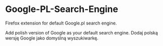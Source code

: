 # Google-PL-Search-Engine
Firefox extension for default Google.pl search engine.

Add polish version of Google as your default search engine. 
Dodaj polską wersję Google jako domyślną wyszukiwarkę.
